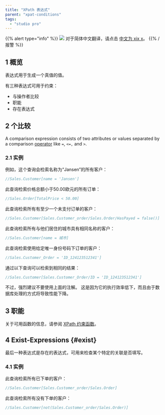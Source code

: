 ```yaml
---
title: "XPath 表达式"
parent: "xpat-conditions"
tags:
  - "studio pro"
---
```


{{% alert type="info" %}}
<img src="attachments/chinese-translation/china.png" style="display: inline-block; margin: 0" /> 对于简体中文翻译，请点击 [中文为 xix x](https://cdn.mendix.tencent-cloud.com/documentation/refguide8/xpath-expressions.pdf)。
{{% /报警 %}}

## 1 概览

表达式用于生成一个真值的值。

有三种表达式可用于约束：

* 与操作者比较
* 职能
* 存在表达式

## 2 个比较

A comparison expression consists of two attributes or values separated by a comparison [operator](xpath-operators) like `=`, `<=,` and `>`.

### 2.1 实例

例如，这个查询会检索名称为“Jansen”的所有客户：

```java
//Sales.Customer[name = 'Jansen']
```

此查询检索价格总额小于50.00欧元的所有订单：

```java
//Sales.Order[TotalPrice < 50.00]
```

此查询检索所有有至少一个未支付订单的客户：

```java
//Sales.Customer[Sales.Customer_order/Sales.Order/HasPayed = false()]
```

此查询检索所有与他们居住的城市具有相同名称的客户：

```java
//Sales.Customer[name = 城市]
```

此查询检索使用给定唯一身份号码下订单的客户：

```java
//Sales.Customer_Order = 'ID_124123512341']
```

通过以下查询可以检索到相同的结果：

```java
//Sales.Customer[Sales.Customer_Order/ID = 'ID_124123512341']
```

不过，强烈建议不要使用上面的注解。 这是因为它的执行效率低下，而且由于数据库处理的方式将导致性能下降。

## 3 职能

关于可用函数的信息，请参阅 [XPath 约束函数](xpath-constraint-functions)。

## 4 Exist-Expressions {#exist}

最后一种表达式是存在的表达式，可用来检查某个特定的关联是否填写。

### 4.1 实例

此查询检索所有已下单的客户：

```java
//Sales.Customer[Sales.Customer_order/Sales.Order]
```

此查询检索所有没有下单的客户：

```java
//Sales.Customer[not(Sales.Customer_order/Sales.Order)]
```
